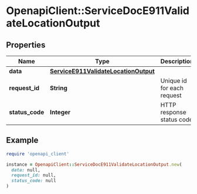 # OpenapiClient::ServiceDocE911ValidateLocationOutput

## Properties

| Name | Type | Description | Notes |
| ---- | ---- | ----------- | ----- |
| **data** | [**ServiceE911ValidateLocationOutput**](ServiceE911ValidateLocationOutput.md) |  | [optional] |
| **request_id** | **String** | Unique id for each request | [optional] |
| **status_code** | **Integer** | HTTP response status code | [optional] |

## Example

```ruby
require 'openapi_client'

instance = OpenapiClient::ServiceDocE911ValidateLocationOutput.new(
  data: null,
  request_id: null,
  status_code: null
)
```

